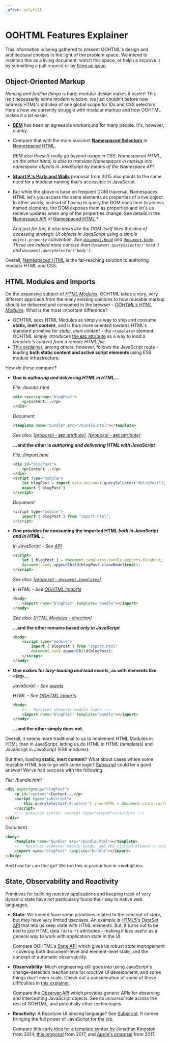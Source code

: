 ```yaml
---
_after: polyfill
---
```

# OOHTML Features Explainer

This information is being gathered to present OOHTML's design and architectural choices in the light of the problem space. We intend to maintain this as a living document; watch this space, or help us improve it by submitting a pull request or by [filing an issue](https://github.com/webqit/oohtml/issues).

## Object-Oriented Markup

*Naming and finding things* is hard; modular design makes it easier! This isn't necessarily some modern wisdom, we just couldn't before now address HTML's old idea of one global scope for IDs and CSS selectors. Here's how we currently struggle with modular markup and how OOHTML makes it a lot easier.

+ **[BEM](https://getbem.com)** has been an agreeable workaround for many people. It's, however, clunky.
+ Compare that with the more succinct **[Namespaced Selectors](../namespaced-html#namespaced-selectors)** in [Namespaced HTML](../namespaced-html).

    *BEM also doesn't really go beyond usage in CSS. Namespaced HTML, on the other hand, is able to translate Namespaces in markup into namespace objects in JavaScript by means of the Namespace API.*

+ **[Stuart P.'s Parts and Walls](https://github.com/stuartpb/pwalls-spec)** proposal from 2015 also points to the same need for a modular naming that's accessible in JavaScript.
+ But while the above is base on frequent DOM traversal, Namespaces HTML let's you access the same elements as properties of a live object. In other words, instead of having to query the DOM each time to access named elements, the DOM exposes them as properties and let's us receive updates when any of the properties change. See details in the [Namespace API](../namespaced-html#api) of [Namespaced HTML](../namespaced-html).*

    *And just for fun, it also looks like the DOM itself likes the idea of accessing strategic UI objects in JavaScript using a simple `object.property` convention. See [`document.head`](https://developer.mozilla.org/en-US/docs/Web/API/Document/head) and [`document.body`](https://developer.mozilla.org/en-US/docs/Web/API/Document/body). These are indeed more concise than `document.querySelector('head')` and `document.querySelector('body')`.*

Overall, [Namespaced HTML](../namespaced-html) is the far-reaching solution to authoring modular HTML and CSS.

## HTML Modules and Imports

On the expansive subject of [*HTML Modules*](https://github.com/WICG/webcomponents/issues/645), OOHTML takes a very, very different approach from the many existing opinions to how reusable markup should be delivered and consumed in the browser - *[OOHTML's HTML Modules](../html-modules)*. What is the most important difference?

+ OOHTML sees HTML Modules as simply a way to ship and consume **static, inert content**, and is thus more oriented towards HTML's standard primitive for *static, inert content* - the `<template>` element. OOHTML simply introduces [the **src** attribute](../html-modules#remote-content) as a way to *load a template's content from a remote HTML file*.
+ [This explainer](https://github.com/WICG/webcomponents/blob/gh-pages/proposals/html-modules-explainer.md), among others, however, follows the JavaScript route - loading **both static content and active script elements** using ES6 module infrastructure.

How do these compare?

+ **One is *authoring and delivering HTML in HTML*...**
    
    *File: /bundle.html*

    ```html
    <div exportgroup="blogPost">
        <p>Content...</p>
    </div>
    ```

    *Document*

    ```html
    <template name="bundle" src="/bundle.html"></template>
    ```

    *See also: [[proposal - **src** attribute]](https://discourse.wicg.io/t/add-src-attribute-to-template/2721), [[proposal - **src** attribute]](https://github.com/whatwg/html/issues/2791)*

    **...and the other is *authoring and delivering HTML with JavaScript***

    *File: /import.html*

    ```html
    <div id="blogPost">
        <p>Content...</p>
    </div>
    <script type="module">
        let blogPost = import.meta.document.querySelector("#blogPost");
        export { blogPost }
    </script>
    ```
    
    *Document*`

    ```js
    <script type="module">
        import { blogPost } from "import.html";
    </script>
    ```

+ **One provides for consuming the imported HTML *both in JavaScript and in HTML*...**
    
    *In JavaScript - See [API](../html-modules#api)*

    ```html
    <script>
        let [ blogPost ] = document.templates.bundle.exports.blogPost;
        document.body.appendChild(blogPost.cloneNode(true));
    </script>
    ```

    *See also: [[proposal - `document.templates`]](https://discourse.wicg.io/t/document-templates/1057)*
    
    *In HTML - See [OOHTML Imports](../html-imports)*

    ```html
    <body>
        <import name="blogPost" template="bundle"></import>
    </body>
    ```   

    *See also: [[HTML Modules - direction]](https://github.com/WICG/webcomponents/issues/863)*

    **...and the other remains based *only in JavaScript***

    ```html
    <body>
        <script type="module">
            import { blogPost } from "import.html"
            document.body.appendChild(blogPost);
        </script>
    </body>
    ```

+ **One makes for *lazy-loading and load events*, as with elements like `<img>`...**

    *JavaScript - See [events](../html-modules#module-events)*
    
    *HTML - See [OOHTML Imports](../html-imports)*

    ```html
    <body>
        <!-- Resolves whenever module loads -->
        <import name="blogPost" template="bundle"></import>
    </body>
    ```  

    **...and the other simply does not.**

Overall, it seems more traditional to us to implement HTML Modules in HTML than in JavaScript, letting us do HTML in HTML (templates) and JavaScript in JavaScript (ES6 modules).

But then, loading **static, inert content**? What about cases where some reusable HTML has to go with some logic? [Subscript](../subscript) could be a good answer! We've had success with the following:

*File: /bundle.html*

```html
<div exportgroup="blogPost">
    <p id="content">Content...</p>
    <script type="subscript">
        this.querySelector('#content').innerHTML = document.state.content;
    </script>
    <!-- previous syntax: <script type="scoped"></script> -->
</div>
```

*Document*

```html
<body>
    <template name="bundle" src="/bundle.html"></template>
    <!-- Resolves whenever module loads, and the slotted element's scoped script activates -->
    <import name="blogPost" template="bundle"></import>
</body>
```

And how far can this go? We run this in production in <webqit.io>.

## State, Observability and Reactivity

Primitives for building *reactive* applications and keeping track of very dynamic state have not particularly found their way to native web languages.

+ **State:** We indeed have some primitives related to the concept of *state*, but they have very limited usecases. An example is [HTML5's DataSet API](https://developer.mozilla.org/en-US/docs/Web/API/HTMLOrForeignElement/dataset) that lets us keep state with HTML elements. But, it turns out to be tied to just HTML data `(data-*)` attributes - making it less useful as a general way to work with application state in the UI.

    Compare OOHTML's [State API](../the-state-api) which gives us robust *state management* - covering both document-level and element-level state, and the concept of automatic observability.

+ **Observability:** Much engineering still goes into using JavaScript's change-detection mechanisms for *reactive* UI development, and some things don't even scale. Check out a consideration of some of those difficulties in [this explainer](https://webqit.io/tooling/observer/explainer).

    Compare the [Observer API](https://github.com/webqit/observer) which provides generic APIs for observing and intercepting JavaScript objects. See its *universal* role across the rest of OOHTML, and potentially other technologies.

+ **Reactivity:** A Reactuve UI binding language? See [Subscript](../subscript). It comes bringing the full power of JavaScript for the job.

    Compare [this early idea for a template syntax by Jonathan Kingston](https://discourse.wicg.io/t/extension-of-template/447) from 2014, [this proposal](https://github.com/whatwg/html/issues/2254) from 2017, and [Apple's proposal](https://github.com/w3c/webcomponents/blob/gh-pages/proposals/Template-Instantiation.md) from 2017.
